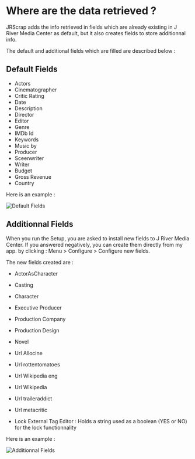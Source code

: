 # Where are the data retrieved ?

JRScrap adds the info retrieved in fields which are already existing in J River Media Center as default, but it also creates fields to store additionnal info.

The default and additional fields which are filled are described below :
 
Default Fields
-------------


* Actors
* Cinematographer
* Critic Rating
* Date
* Description
* Director
* Editor
* Genre
* IMDb Id
* Keywords
* Music by
* Producer
* Sceenwriter
* Writer
* Budget
* Gross Revenue
* Country

Here is an example :

![Default Fields](https://github.com/fredele/JRMoviedB/blob/master/Screenshots/Shot_3.JPG?raw=true)

Additionnal Fields
-------------

When you run the Setup, you are asked to install new fields to J River Media Center.
If you answered negatively, you can create them directly from my app. by clicking : 
Menu > Configure > Configure new fields.

The new fields created are :

* ActorAsCharacter
* Casting
* Character
* Executive Producer
* Production Company
* Production Design
* Novel
* Url Allocine
* Url rottentomatoes
* Url Wikipedia eng
* Url Wikipedia
* Url traileraddict
* Url metacritic     
       
* Lock External Tag Editor : Holds a string used as a boolean (YES or NO) for the lock functionnality

Here is an example :

![Additionnal Fields](https://github.com/fredele/JRMoviedB/blob/master/Screenshots/Shot_4.JPG?raw=true)